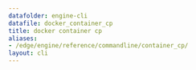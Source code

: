 ```yaml
---
datafolder: engine-cli
datafile: docker_container_cp
title: docker container cp
aliases:
- /edge/engine/reference/commandline/container_cp/
layout: cli
---
```


<!--
This page is automatically generated from Docker's source code. If you want to
suggest a change to the text that appears here, open a ticket or pull request
in the source repository on GitHub:

https://github.com/docker/cli
-->